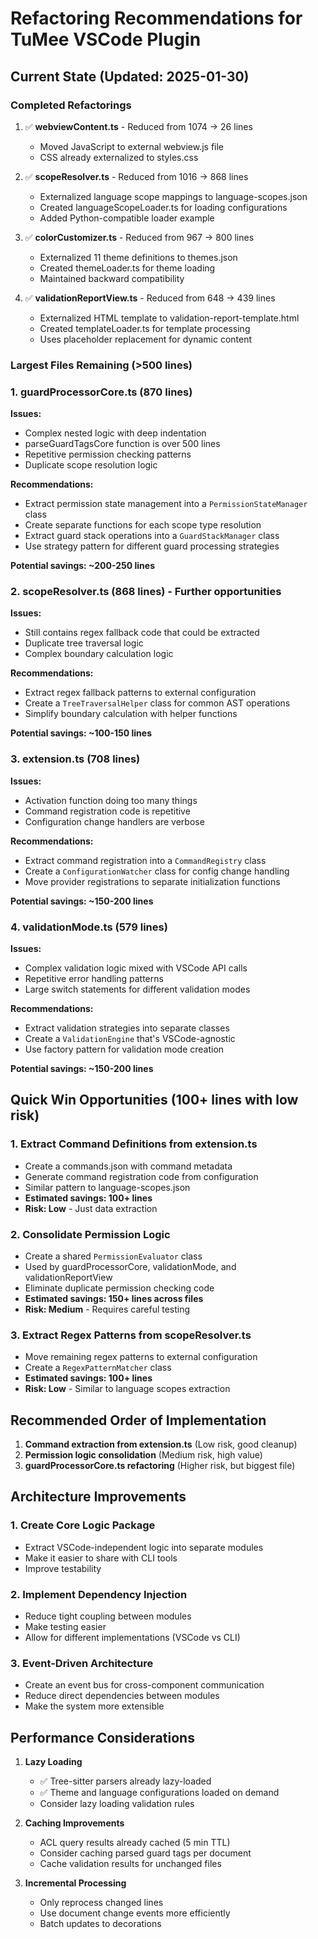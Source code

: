 # Refactoring Recommendations for TuMee VSCode Plugin

## Current State (Updated: 2025-01-30)

### Completed Refactorings
1. ✅ **webviewContent.ts** - Reduced from 1074 → 26 lines
   - Moved JavaScript to external webview.js file
   - CSS already externalized to styles.css
   
2. ✅ **scopeResolver.ts** - Reduced from 1016 → 868 lines  
   - Externalized language scope mappings to language-scopes.json
   - Created languageScopeLoader.ts for loading configurations
   - Added Python-compatible loader example

3. ✅ **colorCustomizer.ts** - Reduced from 967 → 800 lines
   - Externalized 11 theme definitions to themes.json
   - Created themeLoader.ts for theme loading
   - Maintained backward compatibility

4. ✅ **validationReportView.ts** - Reduced from 648 → 439 lines
   - Externalized HTML template to validation-report-template.html
   - Created templateLoader.ts for template processing
   - Uses placeholder replacement for dynamic content

### Largest Files Remaining (>500 lines)

### 1. **guardProcessorCore.ts** (870 lines)
**Issues:**
- Complex nested logic with deep indentation
- parseGuardTagsCore function is over 500 lines
- Repetitive permission checking patterns
- Duplicate scope resolution logic

**Recommendations:**
- Extract permission state management into a `PermissionStateManager` class
- Create separate functions for each scope type resolution
- Extract guard stack operations into a `GuardStackManager` class
- Use strategy pattern for different guard processing strategies

**Potential savings: ~200-250 lines**

### 2. **scopeResolver.ts** (868 lines) - Further opportunities
**Issues:**
- Still contains regex fallback code that could be extracted
- Duplicate tree traversal logic
- Complex boundary calculation logic

**Recommendations:**
- Extract regex fallback patterns to external configuration
- Create a `TreeTraversalHelper` class for common AST operations
- Simplify boundary calculation with helper functions

**Potential savings: ~100-150 lines**

### 3. **extension.ts** (708 lines)
**Issues:**
- Activation function doing too many things
- Command registration code is repetitive
- Configuration change handlers are verbose

**Recommendations:**
- Extract command registration into a `CommandRegistry` class
- Create a `ConfigurationWatcher` class for config change handling
- Move provider registrations to separate initialization functions

**Potential savings: ~150-200 lines**

### 4. **validationMode.ts** (579 lines)
**Issues:**
- Complex validation logic mixed with VSCode API calls
- Repetitive error handling patterns
- Large switch statements for different validation modes

**Recommendations:**
- Extract validation strategies into separate classes
- Create a `ValidationEngine` that's VSCode-agnostic
- Use factory pattern for validation mode creation

**Potential savings: ~150-200 lines**

## Quick Win Opportunities (100+ lines with low risk)

### 1. **Extract Command Definitions from extension.ts**
- Create a commands.json with command metadata
- Generate command registration code from configuration
- Similar pattern to language-scopes.json
- **Estimated savings: 100+ lines**
- **Risk: Low** - Just data extraction

### 2. **Consolidate Permission Logic**
- Create a shared `PermissionEvaluator` class
- Used by guardProcessorCore, validationMode, and validationReportView
- Eliminate duplicate permission checking code
- **Estimated savings: 150+ lines across files**
- **Risk: Medium** - Requires careful testing

### 3. **Extract Regex Patterns from scopeResolver.ts**
- Move remaining regex patterns to external configuration
- Create a `RegexPatternMatcher` class
- **Estimated savings: 100+ lines**
- **Risk: Low** - Similar to language scopes extraction

## Recommended Order of Implementation

1. **Command extraction from extension.ts** (Low risk, good cleanup)
2. **Permission logic consolidation** (Medium risk, high value)  
3. **guardProcessorCore.ts refactoring** (Higher risk, but biggest file)

## Architecture Improvements

### 1. **Create Core Logic Package**
- Extract VSCode-independent logic into separate modules
- Make it easier to share with CLI tools
- Improve testability

### 2. **Implement Dependency Injection**
- Reduce tight coupling between modules
- Make testing easier
- Allow for different implementations (VSCode vs CLI)

### 3. **Event-Driven Architecture**
- Create an event bus for cross-component communication
- Reduce direct dependencies between modules
- Make the system more extensible

## Performance Considerations

1. **Lazy Loading**
   - ✅ Tree-sitter parsers already lazy-loaded
   - ✅ Theme and language configurations loaded on demand
   - Consider lazy loading validation rules

2. **Caching Improvements**
   - ACL query results already cached (5 min TTL)
   - Consider caching parsed guard tags per document
   - Cache validation results for unchanged files

3. **Incremental Processing**
   - Only reprocess changed lines
   - Use document change events more efficiently
   - Batch updates to decorations